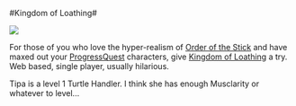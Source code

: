 #Kingdom of Loathing#

![](http://westkarana.com/images/kol.gif)

For those of you who love the hyper-realism of [Order of the Stick](http://en.wikipedia.org/wiki/The_Order_of_the_Stick) and have maxed out your [ProgressQuest](http://www.progressquest.com/) characters, give [Kingdom of Loathing](http://www.kingdomofloathing.com/) a try. Web based, single player, usually hilarious.

Tipa is a level 1 Turtle Handler. I think she has enough Musclarity or whatever to level...
